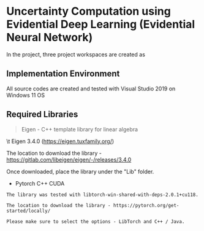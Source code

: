 # Uncertainty Computation using Evidential Deep Learning (Evidential Neural Network)

In the project, three project workspaces are created as 

## Implementation Environment
All source codes are created and tested with Visual Studio 2019 on Windows 11 OS


## Required Libraries

> Eigen - C++ template library for linear algebra

\t Eigen 3.4.0 (https://eigen.tuxfamily.org/)

The location to download the library - https://gitlab.com/libeigen/eigen/-/releases/3.4.0

Once downloaded, place the library under the "Lib" folder.




* Pytorch C++ CUDA

```
The library was tested with libtorch-win-shared-with-deps-2.0.1+cu118.

The location to download the library - https://pytorch.org/get-started/locally/

Please make sure to select the options - LibTorch and C++ / Java.
```




